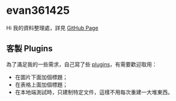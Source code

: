 # evan361425

Hi 我的資料整理處，詳見 [GitHub Page](https://evan361425.github.io)

## 客製 Plugins

為了滿足我的一些需求，自己寫了些 [plugins](./lib/)，有需要歡迎取用：

- 在圖片下面加個標題；
- 在表格上面加個標題；
- 在本地端測試時，只建制特定文件，這樣不用每次重建一大堆東西。
